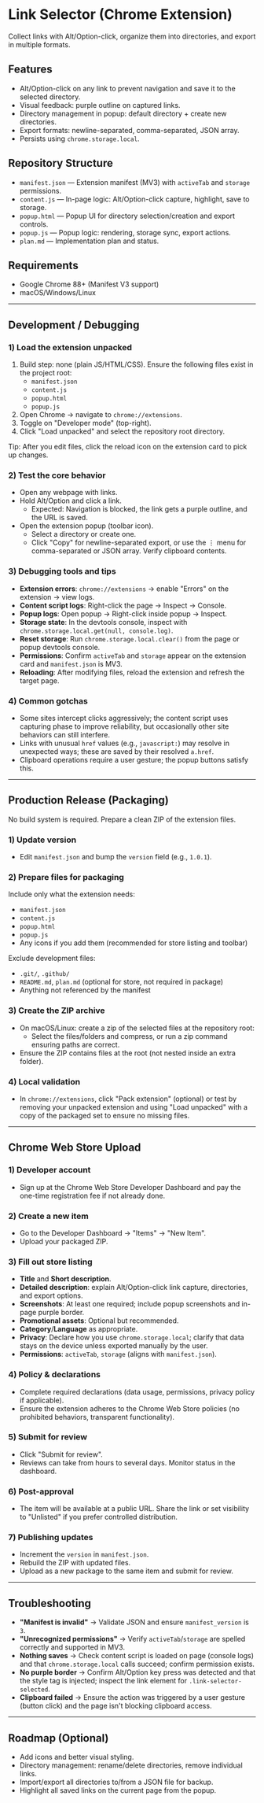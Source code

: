 # Link Selector (Chrome Extension)

Collect links with Alt/Option-click, organize them into directories, and export in multiple formats.

## Features
- Alt/Option-click on any link to prevent navigation and save it to the selected directory.
- Visual feedback: purple outline on captured links.
- Directory management in popup: default directory + create new directories.
- Export formats: newline-separated, comma-separated, JSON array.
- Persists using `chrome.storage.local`.

## Repository Structure
- `manifest.json` — Extension manifest (MV3) with `activeTab` and `storage` permissions.
- `content.js` — In-page logic: Alt/Option-click capture, highlight, save to storage.
- `popup.html` — Popup UI for directory selection/creation and export controls.
- `popup.js` — Popup logic: rendering, storage sync, export actions.
- `plan.md` — Implementation plan and status.

## Requirements
- Google Chrome 88+ (Manifest V3 support)
- macOS/Windows/Linux

---

## Development / Debugging

### 1) Load the extension unpacked
1. Build step: none (plain JS/HTML/CSS). Ensure the following files exist in the project root:
   - `manifest.json`
   - `content.js`
   - `popup.html`
   - `popup.js`
2. Open Chrome → navigate to `chrome://extensions`.
3. Toggle on "Developer mode" (top-right).
4. Click "Load unpacked" and select the repository root directory.

Tip: After you edit files, click the reload icon on the extension card to pick up changes.

### 2) Test the core behavior
- Open any webpage with links.
- Hold Alt/Option and click a link.
  - Expected: Navigation is blocked, the link gets a purple outline, and the URL is saved.
- Open the extension popup (toolbar icon).
  - Select a directory or create one.
  - Click "Copy" for newline-separated export, or use the ⋮ menu for comma-separated or JSON array. Verify clipboard contents.

### 3) Debugging tools and tips
- __Extension errors__: `chrome://extensions` → enable "Errors" on the extension → view logs.
- __Content script logs__: Right-click the page → Inspect → Console.
- __Popup logs__: Open popup → Right-click inside popup → Inspect.
- __Storage state__: In the devtools console, inspect with `chrome.storage.local.get(null, console.log)`.
- __Reset storage__: Run `chrome.storage.local.clear()` from the page or popup devtools console.
- __Permissions__: Confirm `activeTab` and `storage` appear on the extension card and `manifest.json` is MV3.
- __Reloading__: After modifying files, reload the extension and refresh the target page.

### 4) Common gotchas
- Some sites intercept clicks aggressively; the content script uses capturing phase to improve reliability, but occasionally other site behaviors can still interfere.
- Links with unusual `href` values (e.g., `javascript:`) may resolve in unexpected ways; these are saved by their resolved `a.href`.
- Clipboard operations require a user gesture; the popup buttons satisfy this.

---

## Production Release (Packaging)

No build system is required. Prepare a clean ZIP of the extension files.

### 1) Update version
- Edit `manifest.json` and bump the `version` field (e.g., `1.0.1`).

### 2) Prepare files for packaging
Include only what the extension needs:
- `manifest.json`
- `content.js`
- `popup.html`
- `popup.js`
- Any icons if you add them (recommended for store listing and toolbar)

Exclude development files:
- `.git/`, `.github/`
- `README.md`, `plan.md` (optional for store, not required in package)
- Anything not referenced by the manifest

### 3) Create the ZIP archive
- On macOS/Linux: create a zip of the selected files at the repository root:
  - Select the files/folders and compress, or run a zip command ensuring paths are correct.
- Ensure the ZIP contains files at the root (not nested inside an extra folder).

### 4) Local validation
- In `chrome://extensions`, click "Pack extension" (optional) or test by removing your unpacked extension and using "Load unpacked" with a copy of the packaged set to ensure no missing files.

---

## Chrome Web Store Upload

### 1) Developer account
- Sign up at the Chrome Web Store Developer Dashboard and pay the one-time registration fee if not already done.

### 2) Create a new item
- Go to the Developer Dashboard → "Items" → "New Item".
- Upload your packaged ZIP.

### 3) Fill out store listing
- __Title__ and __Short description__.
- __Detailed description__: explain Alt/Option-click link capture, directories, and export options.
- __Screenshots__: At least one required; include popup screenshots and in-page purple border.
- __Promotional assets__: Optional but recommended.
- __Category__/__Language__ as appropriate.
- __Privacy__: Declare how you use `chrome.storage.local`; clarify that data stays on the device unless exported manually by the user.
- __Permissions__: `activeTab`, `storage` (aligns with `manifest.json`).

### 4) Policy & declarations
- Complete required declarations (data usage, permissions, privacy policy if applicable).
- Ensure the extension adheres to the Chrome Web Store policies (no prohibited behaviors, transparent functionality).

### 5) Submit for review
- Click "Submit for review".
- Reviews can take from hours to several days. Monitor status in the dashboard.

### 6) Post-approval
- The item will be available at a public URL. Share the link or set visibility to "Unlisted" if you prefer controlled distribution.

### 7) Publishing updates
- Increment the `version` in `manifest.json`.
- Rebuild the ZIP with updated files.
- Upload as a new package to the same item and submit for review.

---

## Troubleshooting
- __"Manifest is invalid"__ → Validate JSON and ensure `manifest_version` is `3`.
- __"Unrecognized permissions"__ → Verify `activeTab`/`storage` are spelled correctly and supported in MV3.
- __Nothing saves__ → Check content script is loaded on page (console logs) and that `chrome.storage.local` calls succeed; confirm permission exists.
- __No purple border__ → Confirm Alt/Option key press was detected and that the style tag is injected; inspect the link element for `.link-selector-selected`.
- __Clipboard failed__ → Ensure the action was triggered by a user gesture (button click) and the page isn't blocking clipboard access.

---

## Roadmap (Optional)
- Add icons and better visual styling.
- Directory management: rename/delete directories, remove individual links.
- Import/export all directories to/from a JSON file for backup.
- Highlight all saved links on the current page from the popup.
